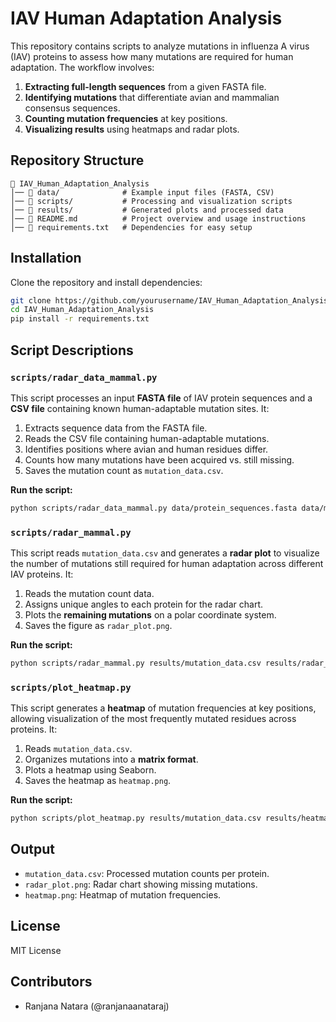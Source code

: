# IAV Human Adaptation Analysis

This repository contains scripts to analyze mutations in influenza A virus (IAV) proteins to assess how many mutations are required for human adaptation. The workflow involves:

1. **Extracting full-length sequences** from a given FASTA file.
2. **Identifying mutations** that differentiate avian and mammalian consensus sequences.
3. **Counting mutation frequencies** at key positions.
4. **Visualizing results** using heatmaps and radar plots.

## Repository Structure
```
📂 IAV_Human_Adaptation_Analysis
│── 📂 data/              # Example input files (FASTA, CSV)
│── 📂 scripts/           # Processing and visualization scripts
│── 📂 results/           # Generated plots and processed data
│── 📜 README.md          # Project overview and usage instructions
│── 📜 requirements.txt   # Dependencies for easy setup
```

## Installation

Clone the repository and install dependencies:
```bash
git clone https://github.com/yourusername/IAV_Human_Adaptation_Analysis.git
cd IAV_Human_Adaptation_Analysis
pip install -r requirements.txt
```

## Script Descriptions

### `scripts/radar_data_mammal.py`
This script processes an input **FASTA file** of IAV protein sequences and a **CSV file** containing known human-adaptable mutation sites. It:
1. Extracts sequence data from the FASTA file.
2. Reads the CSV file containing human-adaptable mutations.
3. Identifies positions where avian and human residues differ.
4. Counts how many mutations have been acquired vs. still missing.
5. Saves the mutation count as `mutation_data.csv`.

**Run the script:**
```bash
python scripts/radar_data_mammal.py data/protein_sequences.fasta data/mutation_signatures.csv results/mutation_data.csv
```

### `scripts/radar_mammal.py`
This script reads `mutation_data.csv` and generates a **radar plot** to visualize the number of mutations still required for human adaptation across different IAV proteins. It:
1. Reads the mutation count data.
2. Assigns unique angles to each protein for the radar chart.
3. Plots the **remaining mutations** on a polar coordinate system.
4. Saves the figure as `radar_plot.png`.

**Run the script:**
```bash
python scripts/radar_mammal.py results/mutation_data.csv results/radar_plot.png
```

### `scripts/plot_heatmap.py`
This script generates a **heatmap** of mutation frequencies at key positions, allowing visualization of the most frequently mutated residues across proteins. It:
1. Reads `mutation_data.csv`.
2. Organizes mutations into a **matrix format**.
3. Plots a heatmap using Seaborn.
4. Saves the heatmap as `heatmap.png`.

**Run the script:**
```bash
python scripts/plot_heatmap.py results/mutation_data.csv results/heatmap.png
```

## Output
- `mutation_data.csv`: Processed mutation counts per protein.
- `radar_plot.png`: Radar chart showing missing mutations.
- `heatmap.png`: Heatmap of mutation frequencies.

## License
MIT License

## Contributors
- Ranjana Natara (@ranjanaanataraj)

